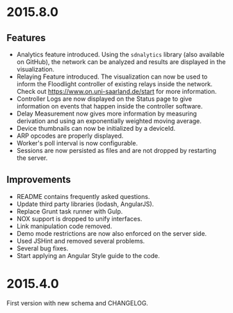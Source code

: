 <a name="2015.8.0"></a>
# 2015.8.0

## Features

- Analytics feature introduced. Using the `sdnalytics` library (also available on GitHub), the network can be analyzed and results are displayed in the visualization.
- Relaying Feature introduced. The visualization can now be used to inform the Floodlight controller of existing relays inside the network. Check out https://www.on.uni-saarland.de/start for more information.
- Controller Logs are now displayed on the Status page to give information on events that happen inside the controller software.
- Delay Measurement now gives more information by measuring derivation and using an exponentially weighted moving average.  
- Device thumbnails can now be initialized by a deviceId.
- ARP opcodes are properly displayed.
- Worker's poll interval is now configurable.
- Sessions are now persisted as files and are not dropped by restarting the server.

## Improvements

- README contains frequently asked questions.
- Update third party libraries (lodash, AngularJS).
- Replace Grunt task runner with Gulp.
- NOX support is dropped to unify interfaces.
- Link manipulation code removed.
- Demo mode restrictions are now also enforced on the server side.
- Used JSHint and removed several problems.
- Several bug fixes.
- Start applying an Angular Style guide to the code.

<a name="2015.4.0"></a>
# 2015.4.0

First version with new schema and CHANGELOG.